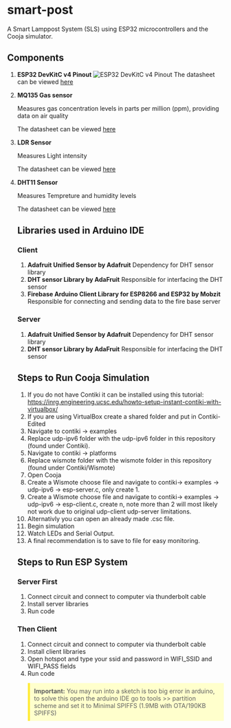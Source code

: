 # smart-post

A Smart Lamppost System (SLS) using ESP32 microcontrollers and the Cooja simulator.

## Components

1. **ESP32 DevKitC v4 Pinout**
   ![ESP32 DevKitC v4 Pinout](https://docs.espressif.com/projects/esp-idf/en/v5.1/esp32/_images/esp32-devkitC-v4-pinout.png)
   The datasheet can be viewed [here](https://www.espressif.com/sites/default/files/documentation/esp32_datasheet_en.pdf)

2. **MQ135 Gas sensor**
   
   Measures gas concentration levels in parts per million (ppm), providing data on air quality
    
   The datasheet can be viewed [here](https://www.olimex.com/Products/Components/Sensors/Gas/SNS-MQ135/resources/SNS-MQ135.pdf)
   
4. **LDR Sensor**
   
   Measures Light intensity
   
   The datasheet can be viewed [here](https://components101.com/sites/default/files/component_datasheet/LDR%20Datasheet.pdf)
6. **DHT11 Sensor**
   
   Measures Tempreture and humidity levels
   
   The datasheet can be viewed [here](https://www.mouser.com/datasheet/2/758/DHT11-Technical-Data-Sheet-Translated-Version-1143054.pdf)

   ## Libraries used in Arduino IDE
   ### Client

   1. **Adafruit Unified Sensor by Adafruit**
      Dependency for DHT sensor library
   2. **DHT sensor Library by AdaFruit**
      Responsible for interfacing the DHT sensor
   3. **Firebase Arduino Client Library for ESP8266 and ESP32 by Mobzit**
      Responsible for connecting and sending data to the fire base server
      
    ### Server
   1. **Adafruit Unified Sensor by Adafruit**
      Dependency for DHT sensor library
   2. **DHT sensor Library by AdaFruit**
      Responsible for interfacing the DHT sensor

   ## Steps to Run Cooja Simulation
   1. If you do not have Contiki it can be installed using this tutorial: https://inrg.engineering.ucsc.edu/howto-setup-instant-contiki-with-virtualbox/
   2. If you are using VirtualBox create a shared folder and put in Contiki-Edited
   3. Navigate to contiki -> examples
   4. Replace udp-ipv6 folder with the udp-ipv6 folder in this repository (found under Contiki).
   5. Navigate to contiki -> platforms
   6. Replace wismote folder with the wismote folder in this repository (found under Contiki/Wismote)
   7. Open Cooja 
   8. Create a Wismote choose file and navigate to contiki-> examples -> udp-ipv6 -> esp-server.c, only create 1.
   9. Create a Wismote choose file and navigate to contiki-> examples -> udp-ipv6 -> esp-client.c, create n, note more than 2 will most likely not work due to original udp-client udp-server limitations.
   10. Alternativly you can open an already made .csc file.
   11. Begin simulation
   12. Watch LEDs and Serial Output.
   13. A final recommendation is to save to file for easy monitoring.

   ## Steps to Run ESP System
   ### Server First
   1. Connect circuit and connect to computer via thunderbolt cable
   2. Install server libraries
   3. Run code
   ### Then Client
   1. Connect circuit and connect to computer via thunderbolt cable
   2. Install client libraries
   3. Open hotspot and type your ssid and password in WIFI_SSID and WIFI_PASS fields
   4. Run code
   <blockquote style="background-color: #ffffcc; border-left: 5px solid #ffeb3b; padding: 10px;">
    <strong>Important:</strong> You may run into a sketch is too big error in arduino, to solve this open the arduino IDE go to tools >> partition scheme and set it to Minimal SPIFFS (1.9MB with OTA/190KB SPIFFS)
</blockquote>

